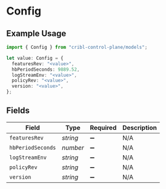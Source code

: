 # Config

## Example Usage

```typescript
import { Config } from "cribl-control-plane/models";

let value: Config = {
  featuresRev: "<value>",
  hbPeriodSeconds: 9889.52,
  logStreamEnv: "<value>",
  policyRev: "<value>",
  version: "<value>",
};
```

## Fields

| Field              | Type               | Required           | Description        |
| ------------------ | ------------------ | ------------------ | ------------------ |
| `featuresRev`      | *string*           | :heavy_minus_sign: | N/A                |
| `hbPeriodSeconds`  | *number*           | :heavy_minus_sign: | N/A                |
| `logStreamEnv`     | *string*           | :heavy_minus_sign: | N/A                |
| `policyRev`        | *string*           | :heavy_minus_sign: | N/A                |
| `version`          | *string*           | :heavy_minus_sign: | N/A                |